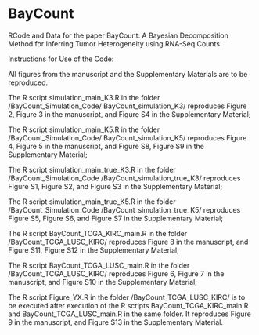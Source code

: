 # BayCount
RCode and Data for the paper BayCount: A Bayesian Decomposition Method for Inferring Tumor Heterogeneity using RNA-Seq Counts

Instructions for Use of the Code:

All figures from the manuscript and the Supplementary Materials are to be reproduced. 

The R script simulation_main_K3.R in the folder /BayCount_Simulation_Code/ BayCount_simulation_K3/ reproduces Figure 2, Figure 3 in the manuscript, and Figure S4 in the Supplementary Material;

The R script simulation_main_K5.R in the folder /BayCount_Simulation_Code/ BayCount_simulation_K5/ reproduces Figure 4, Figure 5 in the manuscript, and Figure S8, Figure S9 in the Supplementary Material;

The R script simulation_main_true_K3.R in the folder /BayCount_Simulation_Code /BayCount_simulation_true_K3/ reproduces Figure S1, Figure S2, and Figure S3 in the Supplementary Material;

The R script simulation_main_true_K5.R in the folder /BayCount_Simulation_Code /BayCount_simulation_true_K5/ reproduces Figure S5, Figure S6, and Figure S7 in the Supplementary Material;

The R script BayCount_TCGA_KIRC_main.R in the folder /BayCount_TCGA_LUSC_KIRC/ reproduces Figure 8 in the manuscript, and Figure S11, Figure S12 in the Supplementary Material;

The R script BayCount_TCGA_LUSC_main.R in the folder /BayCount_TCGA_LUSC_KIRC/ reproduces Figure 6, Figure 7 in the manuscript, and Figure S10 in the Supplementary Material;

The R script Figure_YX.R in the folder /BayCount_TCGA_LUSC_KIRC/ is to be executed after execution of the R scripts BayCount_TCGA_KIRC_main.R and BayCount_TCGA_LUSC_main.R in the same folder. It reproduces Figure 9 in the manuscript, and Figure S13 in the Supplementary Material.

